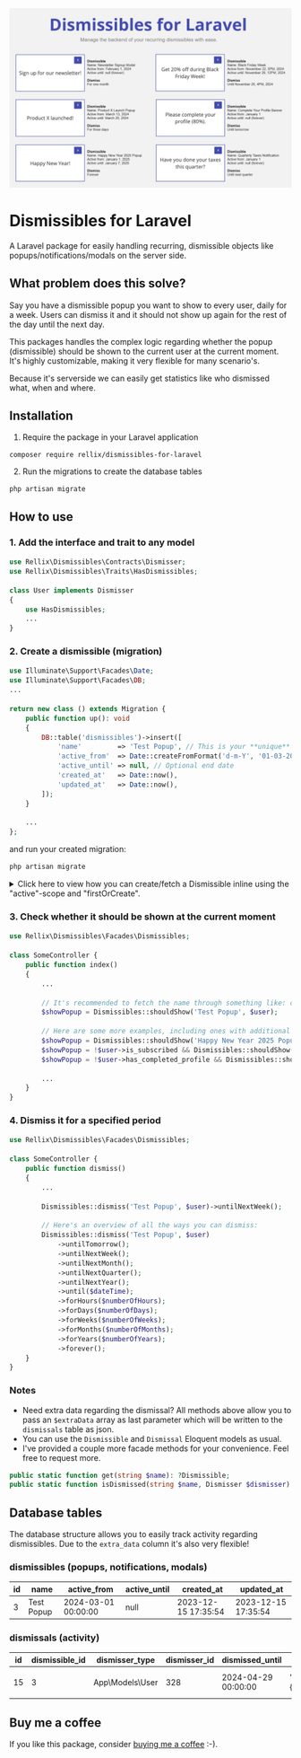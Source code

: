 ![Dismissibles for Laravel](./images/dismissibles-for-laravel.jpg)

# Dismissibles for Laravel

A Laravel package for easily handling recurring, dismissible objects like popups/notifications/modals on the server side.

## What problem does this solve?
Say you have a dismissible popup you want to show to every user, daily for a week. Users can dismiss it and it should not show up again for the rest of the day until the next day.

This packages handles the complex logic regarding whether the popup (dismissible) should be shown to the current user at the current moment. It's highly customizable, making it very flexible for many scenario's.

Because it's serverside we can easily get statistics like who dismissed what, when and where.

## Installation
1. Require the package in your Laravel application
```shell
composer require rellix/dismissibles-for-laravel
```

2. Run the migrations to create the database tables
```shell
php artisan migrate
```

## How to use

### 1. Add the interface and trait to any model
```php
use Rellix\Dismissibles\Contracts\Dismisser;
use Rellix\Dismissibles\Traits\HasDismissibles;

class User implements Dismisser
{
    use HasDismissibles;
    ...
}

```

### 2. Create a dismissible (migration)
```php
use Illuminate\Support\Facades\Date;
use Illuminate\Support\Facades\DB;
...

return new class () extends Migration {
    public function up(): void
    {
        DB::table('dismissibles')->insert([
            'name'         => 'Test Popup', // This is your **unique** identifier
            'active_from'  => Date::createFromFormat('d-m-Y', '01-03-2024'),
            'active_until' => null, // Optional end date
            'created_at'   => Date::now(),
            'updated_at'   => Date::now(),
        ]);
    }
    
    ...
};
```

and run your created migration:
```php
php artisan migrate
```

<details>

<summary>Click here to view how you can create/fetch a Dismissible inline using the "active"-scope and "firstOrCreate".</summary>

```php
Dismissible::active()->firstOrCreate(
    ['name' => 'Test Popup'], 
    [
        'active_from'  => Date::createFromFormat('d-m-Y', '01-03-2024'),
        'active_until' => null,
        'created_at'   => Date::now(),
        'updated_at'   => Date::now(),
    ]
);
```

</details>

### 3. Check whether it should be shown at the current moment
```php
use Rellix\Dismissibles\Facades\Dismissibles;

class SomeController {
    public function index()
    {
        ...
    
        // It's recommended to fetch the name through something like: config('dismissibles.test_popup.name')
        $showPopup = Dismissibles::shouldShow('Test Popup', $user);
        
        // Here are some more examples, including ones with additional conditionals:
        $showPopup = Dismissibles::shouldShow('Happy New Year 2025 Popup', $user);
        $showPopup = !$user->is_subscribed && Dismissibles::shouldShow('Newsletter signup modal', $user);
        $showPopup = !$user->has_completed_profile && Dismissibles::shouldShow('Complete your profile notification', $user);
        
        ...
    }
}
```

### 4. Dismiss it for a specified period
```php
use Rellix\Dismissibles\Facades\Dismissibles;

class SomeController {
    public function dismiss()
    {
        ...
        
        Dismissibles::dismiss('Test Popup', $user)->untilNextWeek();
        
        // Here's an overview of all the ways you can dismiss:
        Dismissibles::dismiss('Test Popup', $user)
            ->untilTomorrow();
            ->untilNextWeek();
            ->untilNextMonth();
            ->untilNextQuarter();
            ->untilNextYear();
            ->until($dateTime);
            ->forHours($numberOfHours);
            ->forDays($numberOfDays);
            ->forWeeks($numberOfWeeks);
            ->forMonths($numberOfMonths);
            ->forYears($numberOfYears);
            ->forever();
    }
}
```

### Notes
- Need extra data regarding the dismissal? All methods above allow you to pass an `$extraData` array as last parameter which will be written to the `dismissals` table as json.
- You can use the `Dismissible` and `Dismissal` Eloquent models as usual.
- I've provided a couple more facade methods for your convenience. Feel free to request more. 
```php
public static function get(string $name): ?Dismissible;
public static function isDismissed(string $name, Dismisser $dismisser): bool;
```

## Database tables
The database structure allows you to easily track activity regarding dismissibles. Due to the `extra_data` column it's also very flexible!

### dismissibles (popups, notifications, modals)
| id | name       | active_from         | active_until | created_at          | updated_at          |
|----|------------|---------------------|--------------|---------------------|---------------------|
| 3  | Test Popup | 2024-03-01 00:00:00 | null         | 2023-12-15 17:35:54 | 2023-12-15 17:35:54 |


### dismissals (activity)
| id | dismissible_id | dismisser_type  | dismisser_id | dismissed_until     | extra_data                   | created_at          | updated_at          |
|----|----------------|-----------------|--------------|---------------------|------------------------------|---------------------|---------------------|
| 15 | 3              | App\Models\User | 328          | 2024-04-29 00:00:00 | "{\"route\":\"home.index\"}" | 2024-04-28 17:35:54 | 2024-04-28 17:35:54 |

## Buy me a coffee
If you like this package, consider [buying me a coffee](https://www.paypal.com/donate/?business=E6QBKXWLXMD92&no_recurring=1&item_name=Buy+me+a+coffee&currency_code=EUR) :-).
